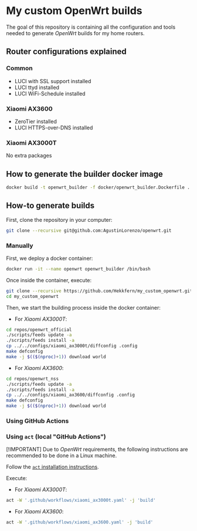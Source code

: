 # My custom OpenWrt builds

The goal of this repository is containing all the configuration and tools needed to generate *OpenWrt* builds for my home routers.

## Router configurations explained

### Common

* LUCI with SSL support installed
* LUCI ttyd installed
* LUCI WiFi-Schedule installed

### Xiaomi AX3600

* ZeroTier installed
* LUCI HTTPS-over-DNS installed

### Xiaomi AX3000T

No extra packages

## How to generate the builder docker image

```sh
docker build -t openwrt_builder -f docker/openwrt_builder.Dockerfile .
```

## How-to generate builds

First, clone the repository in your computer:

```sh
git clone --recursive git@github.com:AgustinLorenzo/openwrt.git
```

### Manually

First, we deploy a docker container:

```sh
docker run -it --name openwrt openwrt_builder /bin/bash
```

Once inside the container, execute:

```sh
git clone --recursive https://github.com/Hekkfern/my_custom_openwrt.git
cd my_custom_openwrt
```

Then, we start the building process inside the docker container:

* For *Xiaomi AX3000T*:

```sh
cd repos/openwrt_official
./scripts/feeds update -a
./scripts/feeds install -a
cp ../../configs/xiaomi_ax3000t/diffconfig .config
make defconfig
make -j $(($(nproc)+1)) download world
```

* For *Xiaomi AX3600*:

```sh
cd repos/openwrt_nss
./scripts/feeds update -a
./scripts/feeds install -a
cp ../../configs/xiaomi_ax3600/diffconfig .config
make defconfig
make -j $(($(nproc)+1)) download world
```

### Using GitHub Actions

### Using `act` (local "GitHub Actions")

[!IMPORTANT]
Due to *OpenWrt* requirements, the following instructions are recommended to be done in a Linux machine.

Follow the [`act` installation instructions](https://nektosact.com/installation/index.html).

Execute:

* For *Xiaomi AX3000T*:

```sh
act -W '.github/workflows/xiaomi_ax3000t.yaml' -j 'build'
```

* For *Xiaomi AX3600*:

```sh
act -W '.github/workflows/xiaomi_ax3600.yaml' -j 'build'
```

